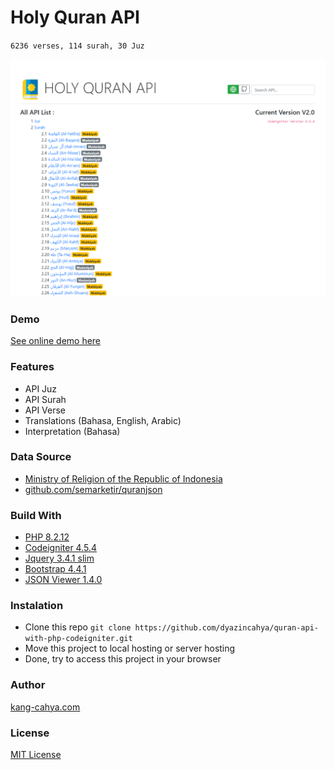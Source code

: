 # Holy Quran API

`6236 verses, 114 surah, 30 Juz`

![screenshot](https://github.com/dyazincahya/quran-api-with-php-codeigniter/blob/master/screenshot/homepage.png)

### Demo

[See online demo here](https://demo.kang-cahya.web.id/quran-api/)

### Features

- API Juz
- API Surah
- API Verse
- Translations (Bahasa, English, Arabic)
- Interpretation (Bahasa)

### Data Source

- [Ministry of Religion of the Republic of Indonesia](https://quran.kemenag.go.id/)
- [github.com/semarketir/quranjson](https://github.com/semarketir/quranjson)

### Build With

- [PHP 8.2.12](https://www.php.net/)
- [Codeigniter 4.5.4](https://codeigniter.com/)
- [Jquery 3.4.1 slim](https://jquery.com/)
- [Bootstrap 4.4.1](https://getbootstrap.com/)
- [JSON Viewer 1.4.0](https://github.com/abodelot/jquery.json-viewer)

### Instalation

- Clone this repo `git clone https://github.com/dyazincahya/quran-api-with-php-codeigniter.git`
- Move this project to local hosting or server hosting
- Done, try to access this project in your browser

### Author

[kang-cahya.com](https://www.kang-cahya.com/)

### License

[MIT License](https://github.com/dyazincahya/quran-api-with-php-codeigniter/blob/master/LICENSE)
